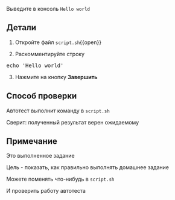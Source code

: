 Выведите в консоль `Hello world`

## Детали

1) Откройте файл `script.sh`{{open}}

2) Раскомментируйте строку

<pre class="file" data-filename="./script.sh" data-target="insert" data-marker="# echo 'Hello world'">
echo 'Hello world'
</pre>

3) Нажмите на кнопку **Завершить**

## Способ проверки

Автотест выполнит команду в `script.sh`

Сверит: полученный результат верен ожидаемому

## Примечание

Это выполненное задание

Цель - показать, как правильно выполнять домашнее задание

Можете поменять что-нибудь в `script.sh`

И проверить работу автотеста